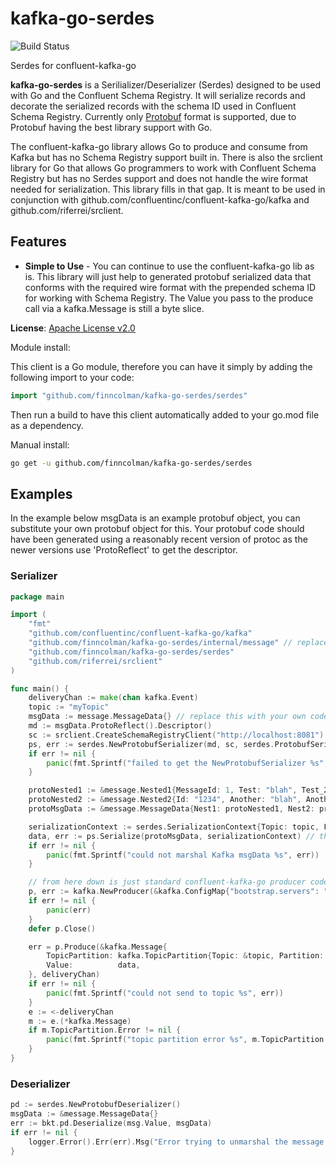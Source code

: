 # kafka-go-serdes

![Build Status](https://github.com/finncolman/kafka-go-serdes/actions/workflows/go.yml/badge.svg?event=push)

Serdes for confluent-kafka-go

**kafka-go-serdes** is a Serilializer/Deserializer (Serdes) designed to be used with Go and the Confluent Schema Registry.
It will serialize records and decorate the serialized records with the schema ID used in Confluent Schema Registry.
Currently only [Protobuf](https://developers.google.com/protocol-buffers) format is supported, due to Protobuf having the best library support with Go.

The confluent-kafka-go library allows Go to produce and consume from Kafka but has no Schema Registry support built in.
There is also the srclient library for Go that allows Go programmers to work with Confluent Schema Registry but has no Serdes support and does not handle the wire format needed for serialization.
This library fills in that gap. It is meant to be used in conjunction with github.com/confluentinc/confluent-kafka-go/kafka and github.com/riferrei/srclient.

## Features

* **Simple to Use** - You can continue to use the confluent-kafka-go lib as is. 
This library will just help to generated protobuf serialized data that conforms with the required wire format with the prepended schema ID for working with Schema Registry.
The Value you pass to the produce call via a kafka.Message is still a byte slice.

**License**: [Apache License v2.0](http://www.apache.org/licenses/LICENSE-2.0)

Module install:

This client is a Go module, therefore you can have it simply by adding the following import to your code:

```go
import "github.com/finncolman/kafka-go-serdes/serdes"
```

Then run a build to have this client automatically added to your go.mod file as a dependency.

Manual install:

```bash
go get -u github.com/finncolman/kafka-go-serdes/serdes
```

## Examples

In the example below msgData is an example protobuf object, you can substitute your own protobuf object for this. 
Your protobuf code should have been generated using a reasonably recent version of protoc as the newer versions use 'ProtoReflect' to get the descriptor. 
### Serializer
```go
package main

import (
	"fmt"
	"github.com/confluentinc/confluent-kafka-go/kafka"
	"github.com/finncolman/kafka-go-serdes/internal/message" // replace this with your own generated protobuf code
	"github.com/finncolman/kafka-go-serdes/serdes"
	"github.com/riferrei/srclient"
)

func main() {
	deliveryChan := make(chan kafka.Event)
	topic := "myTopic"
	msgData := message.MessageData{} // replace this with your own code
	md := msgData.ProtoReflect().Descriptor()
	sc := srclient.CreateSchemaRegistryClient("http://localhost:8081") // we are using the srclient to interact with Confluent Schema Registry
	ps, err := serdes.NewProtobufSerializer(md, sc, serdes.ProtobufSerializerConfig{serdes.AutoRegisterSchemas: true, serdes.UseLatestVersion: true}) // you can change these settings as you require
	if err != nil {
		panic(fmt.Sprintf("failed to get the NewProtobufSerializer %s", err))
	}

	protoNested1 := &message.Nested1{MessageId: 1, Test: "blah", Test_2: "blah2"} // replace this with your own code
	protoNested2 := &message.Nested2{Id: "1234", Another: "blah", AnotherPart: "test"}
	protoMsgData := &message.MessageData{Nest1: protoNested1, Nest2: protoNested2}

	serializationContext := serdes.SerializationContext{Topic: topic, Field: serdes.MessageFieldValue} // this is value serialization, not key serialization
	data, err := ps.Serialize(protoMsgData, serializationContext) // this generated byte slice is in the correct wire format for use with Confluent Schema Registry
	if err != nil {
		panic(fmt.Sprintf("could not marshal Kafka msgData %s", err))
	}

	// from here down is just standard confluent-kafka-go producer code
	p, err := kafka.NewProducer(&kafka.ConfigMap{"bootstrap.servers": "localhost"})
	if err != nil {
		panic(err)
	}
	defer p.Close()

	err = p.Produce(&kafka.Message{
		TopicPartition: kafka.TopicPartition{Topic: &topic, Partition: kafka.PartitionAny},
		Value:          data,
	}, deliveryChan)
	if err != nil {
		panic(fmt.Sprintf("could not send to topic %s", err))
	}
	e := <-deliveryChan
	m := e.(*kafka.Message)
	if m.TopicPartition.Error != nil {
		panic(fmt.Sprintf("topic partition error %s", m.TopicPartition.Error))
	}
}
```

### Deserializer
```go
pd := serdes.NewProtobufDeserializer()
msgData := &message.MessageData{}
err := bkt.pd.Deserialize(msg.Value, msgData)
if err != nil {
    logger.Error().Err(err).Msg("Error trying to unmarshal the message from Kafka")
}
```